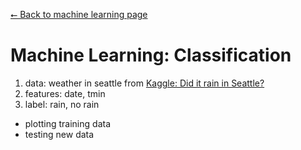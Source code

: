 [⭠ Back to machine learning page](https://github.com/JonasKoenig/CodeOnMyMind/tree/master/projects/machine-learning)

# Machine Learning: Classification

1. data: weather in seattle from [Kaggle: Did it rain in Seattle?](https://www.kaggle.com/rtatman/did-it-rain-in-seattle-19482017)
2. features: date, tmin
3. label: rain, no rain

- plotting training data
- testing new data

